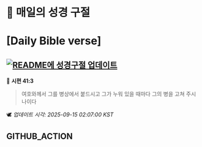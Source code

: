 # 🙏 매일의 성경 구절
# [Daily Bible verse]
## [![README에 성경구절 업데이트](https://github.com/DONGSUKA/first_test/actions/workflows/update-readme-bible.yml/badge.svg)](https://github.com/DONGSUKA/first_test/actions/workflows/update-readme-bible.yml)
<!-- START_BIBLE_VERSE -->
📖 **시편 41:3**
> 여호와께서 그를 병상에서 붙드시고 그가 누워 있을 때마다 그의 병을 고쳐 주시나이다

🕊️ _업데이트 시각: 2025-09-15 02:07:00 KST_
  <!-- END_BIBLE_VERSE -->
## GITHUB_ACTION
